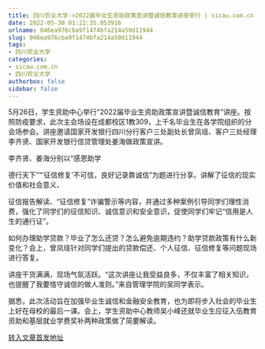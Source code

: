 ```yaml
---
title: 四川农业大学->2022届毕业生资助政策宣讲暨诚信教育讲座举行 | sicau.com.cn
date: 2022-05-30 01:22:35.053916
urlname: 046ea976cba9f1474bfa214a50d11944
slug: 046ea976cba9f1474bfa214a50d11944
tags: 
- 四川农业大学
categories:
- sicau.com.cn
- 四川农业大学
authorbox: false
sidebar: false
---
```

5月26日，学生资助中心举行“2022届毕业生资助政策宣讲暨诚信教育”讲座。按照防疫要求，此次主会场设在成都校区1教309，上千名毕业生在各学院组织的分会场参会。讲座邀请国家开发银行四川分行客户三处副处长曾凤瑶、客户三处经理李齐贤、国家开发银行信贷管理处姜海做政策宣讲。

李齐贤、姜海分别以“感恩助学

德行天下”“‘征信修复’不可信，良好记录靠诚信”为题进行分享。讲解了征信的现实价值和社会意义、
<!--more-->
征信报告解读、“征信修复”诈骗警示等内容，并通过多种案例引导同学们理性消费，强化了同学们的征信知识、诚信意识和安全意识，促使同学们牢记“信用是人生的通行证”。

如何办理助学贷款？毕业了怎么还贷？怎么避免逾期违约？助学贷款政策有什么新变化？会上，曾凤瑶针对同学们提出的贷款偿还、个人征信、征信修复等问题现场进行答复。

讲座干货满满，现场气氛活跃。“这次讲座让我受益良多，不仅丰富了相关知识，也提醒了我要恪守诚信的做人准则。”来自管理学院的吴同学表示。

据悉，此次活动旨在加强毕业生诚信和金融安全教育，也为即将步入社会的毕业生上好在母校的最后一课。会上，学生资助中心教师吴小峰还就毕业生应征入伍教育资助和基层就业学费奖补两种政策做了简要解读。



[转入文章首发地址](https://news.sicau.edu.cn/info/1078/68013.htm)